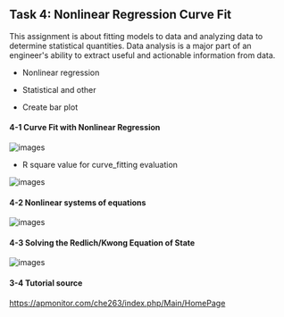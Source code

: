 ## Task 4: Nonlinear Regression Curve Fit

This assignment is about fitting models to data and analyzing data to determine statistical quantities. Data analysis is a major part of an engineer's ability to extract useful and actionable information from data.

* Nonlinear regression

* Statistical and other 

* Create bar plot


#### 4-1 Curve Fit with Nonlinear Regression

![images](images/curve_fitting1.ipynb)

* R square value for curve_fitting evaluation

![images](images/R_square_value.ipynb)


#### 4-2 Nonlinear systems of equations

![images](images/f_solve_NonlinerEq.png)


#### 4-3 Solving the Redlich/Kwong Equation of State

![images](images/Redlich_Kong_Eq.png)

#### 3-4 Tutorial source
https://apmonitor.com/che263/index.php/Main/HomePage
